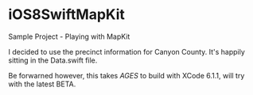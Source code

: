 iOS8SwiftMapKit
===============

Sample Project - Playing with MapKit

I decided to use the precinct information for Canyon County. It's happily sitting in the Data.swift file.

Be forwarned however, this takes *AGES* to build with XCode 6.1.1, will try with the latest BETA.